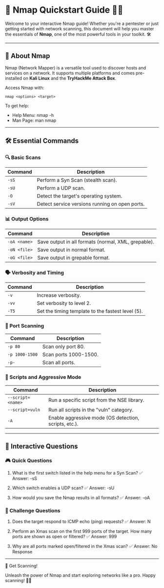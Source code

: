 # 🚀 Nmap Quickstart Guide 🕵️‍♂️
Welcome to your interactive Nmap guide! Whether you're a pentester or just getting started with network scanning, this document will help you master the essentials of **Nmap**, one of the most powerful tools in your toolkit. 🛠️

---

## 🌟 About Nmap
Nmap (Network Mapper) is a versatile tool used to discover hosts and services on a network. It supports multiple platforms and comes pre-installed on **Kali Linux** and the **TryHackMe Attack Box**.  

Access Nmap with:  
```
nmap <options> <target>
```

To get help:
- Help Menu: nmap -h
- Man Page: man nmap

---

## 🛠️ Essential Commands

### 🔍 Basic Scans
| **Command** |	**Description**                                |
|-------------|------------------------------------------------|
| `-sS`	      | Perform a Syn Scan (stealth scan).             |
| `-sU`	      | Perform a UDP scan.                            |
| `-O`	      | Detect the target's operating system.          |
| `-sV`	      | Detect service versions running on open ports. |

### 📊 Output Options
| **Command**  |	**Description**                                     |
|--------------|------------------------------------------------------|
| `-oA <name>` |	Save output in all formats (normal, XML, grepable). |
| `-oN <file>` |	Save output in normal format.                       |
| `-oG <file>` |	Save output in grepable format.                     |

### 🗣️ Verbosity and Timing
| **Command** |	**Description**                                   |
|-------------|---------------------------------------------------|
| `-v`	      | Increase verbosity.                               |
| `-vv`	      | Set verbosity to level 2.                         |
| `-T5`       |	Set the timing template to the fastest level (5). |

### 🎯 Port Scanning
| **Command**     |	**Description**       |
|-----------------|-----------------------|
| `-p 80`	        | Scan only port 80.    |
| `-p 1000-1500`	| Scan ports 1000-1500. |
| `-p-`	          | Scan all ports.       |

### 🤖 Scripts and Aggressive Mode
| **Command**       |	**Description**                                       |
|-------------------|-------------------------------------------------------|
| `--script=<name>`	| Run a specific script from the NSE library.           |
| `--script=vuln`	  | Run all scripts in the "vuln" category.               |
| `-A`	            | Enable aggressive mode (OS detection, scripts, etc.). |

---

## 🧩 Interactive Questions

### 🎮 Quick Questions

1. What is the first switch listed in the help menu for a Syn Scan?
✅ Answer: -sS

2. Which switch enables a UDP scan?
✅ Answer: -sU

3. How would you save the Nmap results in all formats?
✅ Answer: -oA <filename>

### 🚦 Challenge Questions

1. Does the target respond to ICMP echo (ping) requests?
✅ Answer: N

2. Perform an Xmas scan on the first 999 ports of the target. How many ports are shown as open or filtered?
✅ Answer: 999

3. Why are all ports marked open/filtered in the Xmas scan?
✅ Answer: No Response

---

🚀 Get Scanning!

Unleash the power of Nmap and start exploring networks like a pro. Happy scanning! 🔎✨
